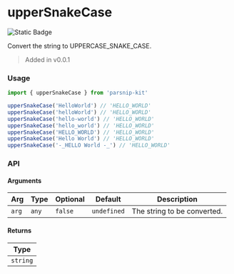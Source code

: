 # upperSnakeCase
![Static Badge](https://img.shields.io/badge/Coverage-100.00%-FF8C00)
      
Convert the string to UPPERCASE_SNAKE_CASE.

> Added in v0.0.1



### Usage

```ts
import { upperSnakeCase } from 'parsnip-kit'

upperSnakeCase('HelloWorld') // 'HELLO_WORLD'
upperSnakeCase('helloWorld') // 'HELLO_WORLD'
upperSnakeCase('hello-world') // 'HELLO_WORLD'
upperSnakeCase('hello_world') // 'HELLO_WORLD'
upperSnakeCase('HELLO_WORLD') // 'HELLO_WORLD'
upperSnakeCase('Hello World') // 'HELLO_WORLD'
upperSnakeCase('-_HELLO World -_') // 'HELLO_WORLD'
```


### API

#### Arguments

| Arg | Type | Optional | Default | Description |
| --- | --- | --- | --- | --- |
| `arg` | `any` | `false` | `undefined` | The string to be converted. |

#### Returns

| Type |
| ---  |
| `string`  |